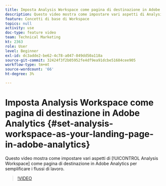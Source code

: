 ```yaml
---
title: Imposta Analysis Workspace come pagina di destinazione in Adobe Analytics
description: Questo video mostra come impostare vari aspetti di Analysis Workspace come pagina di destinazione in Adobe Analytics per semplificare i flussi di lavoro.
feature: Concetti di base di Workspace
topics: null
activity: use
doc-type: feature video
team: Technical Marketing
kt: 2363
role: User
level: Beginner
exl-id: dc3adde2-be62-4c78-a047-849dd50a118a
source-git-commit: 32424f3f2b05952fe4df9ea91dcbe51684cee905
workflow-type: tm+mt
source-wordcount: '66'
ht-degree: 3%

---
```


# Imposta Analysis Workspace come pagina di destinazione in Adobe Analytics {#set-analysis-workspace-as-your-landing-page-in-adobe-analytics}

Questo video mostra come impostare vari aspetti di [!UICONTROL Analysis Workspace] come pagina di destinazione in Adobe Analytics per semplificare i flussi di lavoro.

>[!VIDEO](https://video.tv.adobe.com/v/25459/?quality=12)

